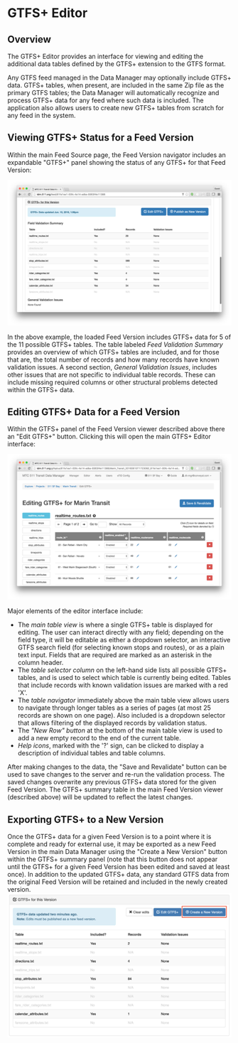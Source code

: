 # GTFS+ Editor

## Overview
The GTFS+ Editor provides an interface for viewing and editing the additional data tables defined by the GTFS+ extension to the GTFS format.

Any GTFS feed managed in the Data Manager may optionally include GTFS+ data. GTFS+ tables, when present, are included in the same Zip file as the primary GTFS tables; the Data Manager will automatically recognize and process GTFS+ data for any feed where such data is included. The application also allows users to create new GTFS+ tables from scratch for any feed in the system.

## Viewing GTFS+ Status for a Feed Version

Within the main Feed Source page, the Feed Version navigator includes an expandable "GTFS+" panel showing the status of any GTFS+ for that Feed Version:

![screenshot](../img/gtfsplus-summary.png)

In the above example, the loaded Feed Version includes GTFS+ data for 5 of the 11 possible GTFS+ tables. The table labeled *Feed Validation Summary* provides an overview of which GTFS+ tables are included, and for those that are, the total number of records and how many records have known validation issues. A second section, *General Validation Issues*, includes other issues that are not specific to individual table records. These can include missing required columns or other structural problems detected within the GTFS+ data.

## Editing GTFS+ Data for a Feed Version

Within the GTFS+ panel of the Feed Version viewer described above there an "Edit GTFS+" button. Clicking this will open the main GTFS+ Editor interface:

![screenshot](../img/gtfsplus-editor.png)

Major elements of the editor interface include:

* The *main table view* is where a single GTFS+ table is displayed for editing. The user can interact directly with any field; depending on the field type, it will be editable as either a dropdown selector, an interactive GTFS search field (for selecting known stops and routes), or as a plain text input. Fields that are required are marked as an asterisk in the column header.
* The *table selector column* on the left-hand side lists all possible GTFS+ tables, and is used to select which table is currently being edited. Tables that include records with known validation issues are marked with a red 'X'.
* The *table navigator* immediately above the main table view allows users to navigate through longer tables as a series of pages (at most 25 records are shown on one page). Also included is a dropdown selector that allows filtering of the displayed records by validation status.
* The *"New Row" button* at the bottom of the main table view is used to add a new empty record to the end of the current table.
* *Help icons*, marked with the '?' sign, can be clicked to display a description of individual tables and table columns.

After making changes to the data, the "Save and Revalidate" button can be used to save changes to the server and re-run the validation process. The saved changes overwrite any previous GTFS+ data stored for the given Feed Version. The GTFS+ summary table in the main Feed Version viewer (described above) will be updated to reflect the latest changes.

## Exporting GTFS+ to a New Version

Once the GTFS+ data for a given Feed Version is to a point where it is complete and ready for external use, it may be exported as a new Feed Version in the main Data Manager using the "Create a New Version" button within the GTFS+ summary panel (note that this button does not appear until the GTFS+ for a given Feed Version has been edited and saved at least once). In addition to the updated GTFS+ data, any standard GTFS data from the original Feed Version will be retained and included in the newly created version.
![publish GTFS+ as new version](../img/gtfsplus-publish.png)
